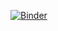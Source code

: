 [![Binder](https://mybinder.org/badge_logo.svg)](https://mybinder.org/v2/gh/konstantinosrigos/bind-jupyter/HEAD)
